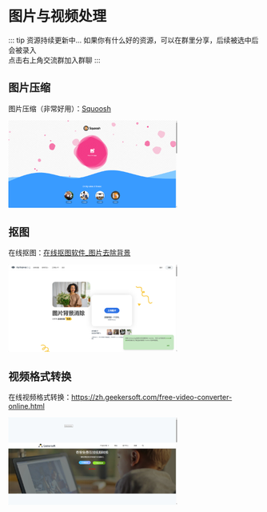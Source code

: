 # 图片与视频处理

::: tip 资源持续更新中...
如果你有什么好的资源，可以在群里分享，后续被选中后会被录入 <br>
点击右上角交流群加入群聊
:::



## 图片压缩

图片压缩（非常好用）：[Squoosh](https://squoosh.app/)

[<img src="picture/image-20240106141945304.png" alt="image-20240106141945304" style="zoom:33%;" />](https://squoosh.app/)

## 抠图

在线抠图：[在线抠图软件\_图片去除背景 ](https://www.remove.bg/zh)

[<img src="picture/image-20240106142011901.png" alt="image-20240106142011901" style="zoom:33%;" />](https://www.remove.bg/zh)

## 视频格式转换

在线视频格式转换：https://zh.geekersoft.com/free-video-converter-online.html

[<img src="picture/image-20240106142037857.png" alt="image-20240106142037857" style="zoom:33%;" />](https://zh.geekersoft.com/free-video-converter-online.html)






